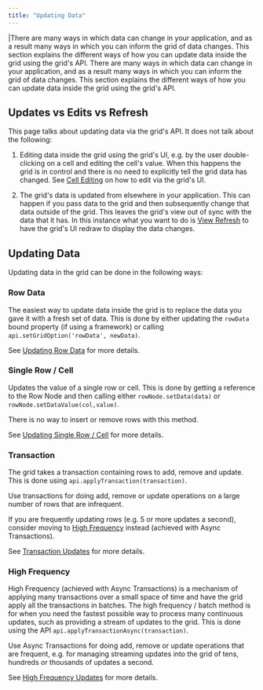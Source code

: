 ```yaml
---
title: "Updating Data"
---
```


<framework-specific-section frameworks="javascript,angular,vue">
|There are many ways in which data can change in your application, and as a result many ways in which you can inform the grid of data changes. This section explains the different ways of how you can update data inside the grid using the grid's API.
</framework-specific-section>

<framework-specific-section frameworks="react">
<video-section id="_V5qFr62uhY" title="React Updating Datal" header="true">
There are many ways in which data can change in your application, and as a result many ways in which you can inform the grid of data changes. This section explains the different ways of how you can update data inside the grid using the grid's API.
</video-section>
</framework-specific-section>

## Updates vs Edits vs Refresh

This page talks about updating data via the grid's API. It does not talk about the following:

1. Editing data inside the grid using the grid's UI, e.g. by the user double-clicking on a cell and editing the
   cell's value. When this happens the grid is in control and there is no need to explicitly tell the grid data
   has changed. See [Cell Editing](/cell-editing/) on how to edit via the grid's UI.

1. The grid's data is updated from elsewhere in your application. This can happen if you pass data to the grid
   and then subsequently change that data outside of the grid. This leaves the grid's view out of sync with the
   data that it has. In this instance what you want to do is [View Refresh](/view-refresh/) to have the grid's
   UI redraw to display the data changes.

## Updating Data

Updating data in the grid can be done in the following ways:

### Row Data

The easiest way to update data inside the grid is to replace the data you gave it with a fresh set of data. This is done by either updating the `rowData` bound property (if using a framework) or calling `api.setGridOption('rowData', newData)`.

See [Updating Row Data](/data-update-row-data/) for more details.

### Single Row / Cell
Updates the value of a single row or cell. This is done by getting a reference to the Row Node and then calling either `rowNode.setData(data)` or `rowNode.setDataValue(col,value)`.

There is no way to insert or remove rows with this method.

See [Updating Single Row / Cell](/data-update-single-row-cell/) for more details.
    
### Transaction
The grid takes a transaction containing rows to add, remove and update. This is done using `api.applyTransaction(transaction)`.

Use transactions for doing add, remove or update operations on a large number of rows that are infrequent.

If you are frequently updating rows (e.g. 5 or more updates a second), consider moving to [High Frequency](#high-frequency) instead (achieved with Async Transactions).

See [Transaction Updates](/data-update-transactions/) for more details.

### High Frequency

High Frequency (achieved with Async Transactions) is a mechanism of applying many transactions over a small space of time and have the grid apply all the transactions in batches. The high frequency / batch method is for when you need the fastest possible way to process many continuous updates, such as providing a stream of updates to the grid. This is done using the API `api.applyTransactionAsync(transaction)`.

Use Async Transactions for doing add, remove or update operations that are frequent, e.g. for managing streaming updates into the grid of tens, hundreds or thousands of updates a second.

See [High Frequency Updates](/data-update-high-frequency/) for more details.
